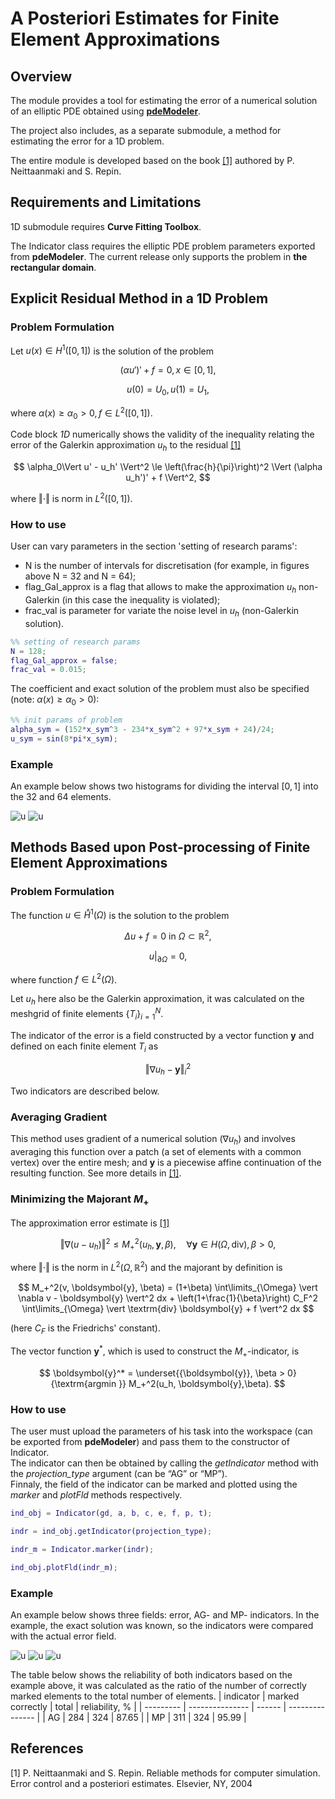 # A Posteriori Estimates for Finite Element Approximations

## Overview
The module provides a tool for estimating the error of a numerical solution of an elliptic PDE obtained using [__pdeModeler__](https://www.mathworks.com/help/pde/ug/pdemodeler-app.html).

The project also includes, as a separate submodule, a method for estimating the error for a 1D problem.

The entire module is developed based on the book [[1]](#1) authored by P. Neittaanmaki and S. Repin.

## Requirements and Limitations
<!-- TODO: write here about that the module works for model, exported from pdetool and about Friedrichs constant for rect -->
1D submodule requires __Curve Fitting Toolbox__.

The Indicator class requires the elliptic PDE problem parameters exported from __pdeModeler__.
The current release only supports the problem in __the rectangular domain__.

## Explicit Residual Method in a 1D Problem
### Problem Formulation
Let $u(x) \in H^1\left([0, 1]\right)$ is the solution of the problem

$$ \left( \alpha u' \right)' + f = 0, x \in \left[0, 1\right], $$

$$ u(0) = U_0, u(1) = U_1, $$

where $\alpha(x) \ge \alpha_0 > 0, f \in L^2\left([0, 1]\right)$. <br>

Code block _1D_ numerically shows the validity of the inequality relating the error of the Galerkin approximation $u_h$ to the residual [[1]](#1)

$$	\alpha_0\Vert u' - u_h' \Vert^2 \le
	\left(\frac{h}{\pi}\right)^2 \Vert (\alpha u_h')' + f \Vert^2, $$
 
where $\Vert \cdot \Vert$ is norm in $L^2\left([0, 1]\right)$. <br>
<!-- TODO: uncomment when the report will be published. -->
<!-- The essay [[2]](#2) also has detals and a numerical example. -->

### How to use
User can vary parameters in the section 'setting of research params':
- N is the number of intervals for discretisation (for example, in figures above N = 32 and N = 64);
- flag_Gal_approx is a flag that allows to make the approximation $u_h$ non-Galerkin (in this case the inequality is violated);
- frac_val is parameter for variate the noise level in $u_h$ (non-Galerkin solution).
```matlab
%% setting of research params
N = 128;
flag_Gal_approx = false;
frac_val = 0.015;
```

The coefficient and exact solution of the problem must also be specified (note: $\alpha(x) \ge \alpha_0 > 0$):
```matlab
%% init params of problem
alpha_sym = (152*x_sym^3 - 234*x_sym^2 + 97*x_sym + 24)/24;
u_sym = sin(8*pi*x_sym);
```

### Example 
An example below shows two histograms for dividing the interval $[0, 1]$ into the 32 and 64 elements.

![u](images/e_r32.png)
![u](images/e_r64.png)

## Methods Based upon Post-processing of Finite Element Approximations

### Problem Formulation
The function $u \in \mathring{H}^1(\Omega)$ is the solution to the problem

$$ \Delta u + f = 0 \textrm{ in } \Omega \subset \mathbb{R}^2, $$

$$u \vert_{\partial \Omega} = 0 ,$$

where function $f \in L^2(\Omega)$.

Let $u_h$ here also be the Galerkin approximation, it was calculated on the meshgrid of finite elements $\{ T_i \}_{i=1}^N$.

The indicator of the error is a field constructed by a vector function $\boldsymbol{y}$ and defined on each finite element $T_i$ as

$$ \Vert \nabla u_h - \boldsymbol{y} \Vert_i^2 $$

Two indicators are described below.

### Averaging Gradient
This method uses gradient of a numerical solution ($\nabla u_h$) and involves averaging this function over a patch (a set of elements with a common vertex) over the entire mesh; and $\boldsymbol{y}$ is a piecewise affine continuation of the resulting function. See more details in [[1]](#1).
<!-- TODO: uncomment when the report will be published. -->
<!-- The essay [[3]](#3) also has a numerical example. -->

### Minimizing the Majorant $M_+$
The approximation error estimate is [[1]](#1)

$$	\Vert \nabla (u - u_h) \Vert^2 \le M_+^2(u_h, \boldsymbol{y}, \beta), \quad \forall \boldsymbol{y} \in H(\Omega, \textrm{div}), \beta > 0, $$

where $\Vert \cdot \Vert$ is the norm in $L^2(\Omega, \mathbb{R}^2)$ and the majorant by definition is

$$	M_+^2(v, \boldsymbol{y}, \beta) = (1+\beta) \int\limits_{\Omega} \vert \nabla v - \boldsymbol{y} \vert^2 dx + \left(1+\frac{1}{\beta}\right) C_F^2 \int\limits_{\Omega} \vert \textrm{div} \boldsymbol{y} + f \vert^2 dx $$

(here $C_F$ is the Friedrichs' constant).

The vector function $\boldsymbol{y}^*$, which is used to construct the $M_+$-indicator, is

$$ \boldsymbol{y}^* = \underset{{\boldsymbol{y}}, \beta > 0}{\textrm{argmin }} M_+^2(u_h, \boldsymbol{y},\beta). $$

### How to use
The user must upload the parameters of his task into the workspace (can be exported from __pdeModeler__) and pass them to the constructor of Indicator. <br>
The indicator can then be obtained by calling the _getIndicator_ method with the _projection_type_ argument (can be “AG” or “MP”). <br>
Finnaly, the field of the indicator can be marked and plotted using the _marker_ and _plotFld_ methods respectively.

```matlab
ind_obj = Indicator(gd, a, b, c, e, f, p, t);

indr = ind_obj.getIndicator(projection_type);

indr_m = Indicator.marker(indr);

ind_obj.plotFld(indr_m);
```

### Example 
An example below shows three fields: error, AG- and MP- indicators. In the example, the exact solution was known, so the indicators were compared with the actual error field.

![u](images/ER_lg.png)
![u](images/AG_lg.png)
![u](images/MP_lg.png)


The table below shows the reliability of both indicators based on the example above, it was calculated as the ratio of the number of correctly marked elements to the total number of elements.
| indicator | marked correctly | total  | reliability, %  |
| --------- | --------------- | ------ | --------------- |
| AG        |             284 |    324 |           87.65 |
| MP        |             311 |    324 |           95.99 |

## References
<a id="1">[1]</a> 
P. Neittaanmaki and S. Repin. Reliable methods for computer simulation.
Error control and a posteriori estimates. Elsevier, NY, 2004
<!-- <a id="2">[2]</a> 
Alexey Vasilyev. Explicit Residual Method in a 1D -->
<!-- <a id="3">[3]</a> 
Alexey Vasilyev. A posteriori Error Estimates for Numerical Solutions of PDEs. -->
